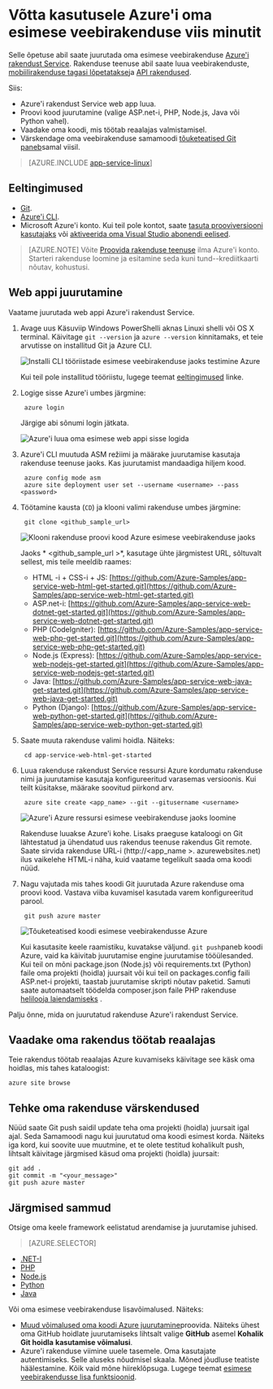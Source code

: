 <properties 
    pageTitle="Võtta kasutusele Azure'i oma esimese veebirakenduse viis minutit | Microsoft Azure'i" 
    description="Siit saate teada, kui lihtne on veebirakenduste Käivita rakendus teenuse valimi rakenduse juurutamine. Käivitage arengu kiiresti teha ja tulemuste vaatamiseks kohe." 
    services="app-service\web"
    documentationCenter=""
    authors="cephalin"
    manager="wpickett"
    editor=""
/>

<tags
    ms.service="app-service-web"
    ms.workload="web"
    ms.tgt_pltfrm="na"
    ms.devlang="na"
    ms.topic="hero-article"
    ms.date="10/13/2016" 
    ms.author="cephalin"
/>
    
# <a name="deploy-your-first-web-app-to-azure-in-five-minutes"></a>Võtta kasutusele Azure'i oma esimese veebirakenduse viis minutit

Selle õpetuse abil saate juurutada oma esimese veebirakenduse [Azure'i rakendust Service](../app-service/app-service-value-prop-what-is.md).
Rakenduse teenuse abil saate luua veebirakenduste, [mobiilirakenduse tagasi lõpetatakse](/documentation/learning-paths/appservice-mobileapps/)ja [API rakendused](../app-service-api/app-service-api-apps-why-best-platform.md).

Siis: 

- Azure'i rakendust Service web app luua.
- Proovi kood juurutamine (valige ASP.net-i, PHP, Node.js, Java või Python vahel).
- Vaadake oma koodi, mis töötab reaalajas valmistamisel.
- Värskendage oma veebirakenduse samamoodi [tõuketeatised Git paneb](https://git-scm.com/docs/git-push)samal viisil.

>[AZURE.INCLUDE [app-service-linux](../../includes/app-service-linux.md)] 

## <a name="prerequisites"></a>Eeltingimused

- [Git](http://www.git-scm.com/downloads).
- [Azure'i CLI](../xplat-cli-install.md).
- Microsoft Azure'i konto. Kui teil pole kontot, saate [tasuta prooviversiooni kasutajaks](/pricing/free-trial/?WT.mc_id=A261C142F) või [aktiveerida oma Visual Studio abonendi eelised](/pricing/member-offers/msdn-benefits-details/?WT.mc_id=A261C142F).

>[AZURE.NOTE] Võite [Proovida rakenduse teenuse](http://go.microsoft.com/fwlink/?LinkId=523751) ilma Azure'i konto. Starteri rakenduse loomine ja esitamine seda kuni tund--krediitkaarti nõutav, kohustusi.

## <a name="deploy-a-web-app"></a>Web appi juurutamine

Vaatame juurutada web appi Azure'i rakendust Service.

1. Avage uus Käsuviip Windows PowerShelli aknas Linuxi shelli või OS X terminal. Käivitage `git --version` ja `azure --version` kinnitamaks, et teie arvutisse on installitud Git ja Azure CLI.

    ![Installi CLI tööriistade esimese veebirakenduse jaoks testimine Azure](./media/app-service-web-get-started/1-test-tools.png)

    Kui teil pole installitud tööriistu, lugege teemat [eeltingimused](#Prerequisites) linke.

3. Logige sisse Azure'i umbes järgmine:

        azure login

    Järgige abi sõnumi login jätkata.

    ![Azure'i luua oma esimese web appi sisse logida](./media/app-service-web-get-started/3-azure-login.png)

4. Azure'i CLI muutuda ASM režiimi ja määrake juurutamise kasutaja rakenduse teenuse jaoks. Kas juurutamist mandaadiga hiljem kood.

        azure config mode asm
        azure site deployment user set --username <username> --pass <password>

1. Töötamine kausta (`CD`) ja klooni valimi rakenduse umbes järgmine:

        git clone <github_sample_url>

    ![Klooni rakenduse proovi kood Azure esimese veebirakenduse jaoks](./media/app-service-web-get-started/2-clone-sample.png)

    Jaoks * &lt;github_sample_url >*, kasutage ühte järgmistest URL, sõltuvalt sellest, mis teile meeldib raames:

    - HTML -i + CSS-i + JS: [https://github.com/Azure-Samples/app-service-web-html-get-started.git](https://github.com/Azure-Samples/app-service-web-html-get-started.git)
    - ASP.net-i: [https://github.com/Azure-Samples/app-service-web-dotnet-get-started.git](https://github.com/Azure-Samples/app-service-web-dotnet-get-started.git)
    - PHP (CodeIgniter): [https://github.com/Azure-Samples/app-service-web-php-get-started.git](https://github.com/Azure-Samples/app-service-web-php-get-started.git)
    - Node.js (Express): [https://github.com/Azure-Samples/app-service-web-nodejs-get-started.git](https://github.com/Azure-Samples/app-service-web-nodejs-get-started.git)
    - Java: [https://github.com/Azure-Samples/app-service-web-java-get-started.git](https://github.com/Azure-Samples/app-service-web-java-get-started.git)
    - Python (Django): [https://github.com/Azure-Samples/app-service-web-python-get-started.git](https://github.com/Azure-Samples/app-service-web-python-get-started.git)

2. Saate muuta rakenduse valimi hoidla. Näiteks:

        cd app-service-web-html-get-started

4. Luua rakenduse rakendust Service ressursi Azure kordumatu rakenduse nimi ja juurutamise kasutaja konfigureeritud varasemas versioonis. Kui teilt küsitakse, määrake soovitud piirkond arv.

        azure site create <app_name> --git --gitusername <username>

    ![Azure'i Azure ressursi esimese veebirakenduse jaoks loomine](./media/app-service-web-get-started/4-create-site.png)

    Rakenduse luuakse Azure'i kohe. Lisaks praeguse kataloogi on Git lähtestatud ja ühendatud uus rakendus teenuse rakendus Git remote.
    Saate sirvida rakenduse URL-i (http://&lt;app_name >. azurewebsites.net) ilus vaikelehe HTML-i näha, kuid vaatame tegelikult saada oma koodi nüüd.

4. Nagu vajutada mis tahes koodi Git juurutada Azure rakenduse oma proovi kood. Vastava viiba kuvamisel kasutada varem konfigureeritud parool.

        git push azure master

    ![Tõuketeatised koodi esimese veebirakendusse Azure](./media/app-service-web-get-started/5-push-code.png)

    Kui kasutasite keele raamistiku, kuvatakse väljund. `git push`paneb koodi Azure, vaid ka käivitab juurutamise engine juurutamise tööülesanded. Kui teil on mõni package.json (Node.js) või requirements.txt (Python) faile oma projekti (hoidla) juursait või kui teil on packages.config faili ASP.net-i projekti, taastab juurutamise skripti nõutav paketid. Samuti saate automaatselt töödelda composer.json faile PHP rakenduse [helilooja laiendamiseks](web-sites-php-mysql-deploy-use-git.md#composer) .

Palju õnne, mida on juurutatud rakenduse Azure'i rakendust Service.

## <a name="see-your-app-running-live"></a>Vaadake oma rakendus töötab reaalajas

Teie rakendus töötab reaalajas Azure kuvamiseks käivitage see käsk oma hoidlas, mis tahes kataloogist:

    azure site browse

## <a name="make-updates-to-your-app"></a>Tehke oma rakenduse värskendused

Nüüd saate Git push saidil update teha oma projekti (hoidla) juursait igal ajal. Seda Samamoodi nagu kui juurutatud oma koodi esimest korda. Näiteks iga kord, kui soovite uue muutmine, et te olete testitud kohalikult push, lihtsalt käivitage järgmised käsud oma projekti (hoidla) juursait:

    git add .
    git commit -m "<your_message>"
    git push azure master

## <a name="next-steps"></a>Järgmised sammud

Otsige oma keele framework eelistatud arendamise ja juurutamise juhised.

> [AZURE.SELECTOR]
- [.NET-I](web-sites-dotnet-get-started.md)
- [PHP](app-service-web-php-get-started.md)
- [Node.js](app-service-web-nodejs-get-started.md)
- [Python](web-sites-python-ptvs-django-mysql.md)
- [Java](web-sites-java-get-started.md)

Või oma esimese veebirakenduse lisavõimalused. Näiteks:

- [Muud võimalused oma koodi Azure juurutamine](../app-service-web/web-sites-deploy.md)proovida. Näiteks ühest oma GitHub hoidlate juurutamiseks lihtsalt valige **GitHub** asemel **Kohalik Git hoidla** **kasutamise võimalusi**.
- Azure'i rakenduse viimine uuele tasemele. Oma kasutajate autentimiseks. Selle aluseks nõudmisel skaala. Mõned jõudluse teatiste häälestamine. Kõik vaid mõne hiireklõpsuga. Lugege teemat [esimese veebirakendusse lisa funktsioonid](app-service-web-get-started-2.md).

